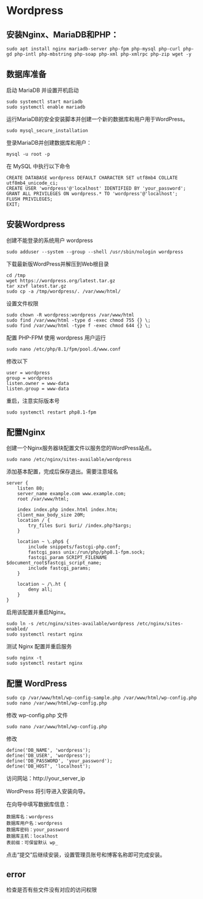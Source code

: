 # Wordpress

## 安装Nginx、MariaDB和PHP：

    sudo apt install nginx mariadb-server php-fpm php-mysql php-curl php-gd php-intl php-mbstring php-soap php-xml php-xmlrpc php-zip wget -y

## 数据库准备
启动 MariaDB 并设置开机启动

    sudo systemctl start mariadb
    sudo systemctl enable mariadb

运行MariaDB的安全安装脚本并创建一个新的数据库和用户用于WordPress。

    sudo mysql_secure_installation

登录MariaDB并创建数据库和用户：

    mysql -u root -p

在 MySQL 中执行以下命令

    CREATE DATABASE wordpress DEFAULT CHARACTER SET utf8mb4 COLLATE utf8mb4_unicode_ci;
    CREATE USER 'wordpress'@'localhost' IDENTIFIED BY 'your_password';
    GRANT ALL PRIVILEGES ON wordpress.* TO 'wordpress'@'localhost';
    FLUSH PRIVILEGES;
    EXIT;

## 安装Wordpress

创建不能登录的系统用户 wordpress

    sudo adduser --system --group --shell /usr/sbin/nologin wordpress

下载最新版WordPress并解压到Web根目录

    cd /tmp
    wget https://wordpress.org/latest.tar.gz
    tar xzvf latest.tar.gz
    sudo cp -a /tmp/wordpress/. /var/www/html/

设置文件权限

    sudo chown -R wordpress:wordpress /var/www/html
    sudo find /var/www/html -type d -exec chmod 755 {} \;
    sudo find /var/www/html -type f -exec chmod 644 {} \;

配置 PHP-FPM 使用 wordpress 用户运行

    sudo nano /etc/php/8.1/fpm/pool.d/www.conf

修改以下

    user = wordpress
    group = wordpress
    listen.owner = www-data
    listen.group = www-data

重启，注意实际版本号

    sudo systemctl restart php8.1-fpm

## 配置Nginx
创建一个Nginx服务器块配置文件以服务您的WordPress站点。

    sudo nano /etc/nginx/sites-available/wordpress
    

添加基本配置，完成后保存退出。需要注意域名

    server {
        listen 80;
        server_name example.com www.example.com;
        root /var/www/html;

        index index.php index.html index.htm;
        client_max_body_size 20M;
        location / {
            try_files $uri $uri/ /index.php?$args;
        }

        location ~ \.php$ {
            include snippets/fastcgi-php.conf;
            fastcgi_pass unix:/run/php/php8.1-fpm.sock;
            fastcgi_param SCRIPT_FILENAME $document_root$fastcgi_script_name;
            include fastcgi_params;
        }

        location ~ /\.ht {
            deny all;
        }
    }

启用该配置并重启Nginx。

    sudo ln -s /etc/nginx/sites-available/wordpress /etc/nginx/sites-enabled/
    sudo systemctl restart nginx

测试 Nginx 配置并重启服务

    sudo nginx -t
    sudo systemctl restart nginx

## 配置 WordPress

    sudo cp /var/www/html/wp-config-sample.php /var/www/html/wp-config.php
    sudo nano /var/www/html/wp-config.php

修改 wp-config.php 文件

    sudo nano /var/www/html/wp-config.php

修改

    define('DB_NAME', 'wordpress');
    define('DB_USER', 'wordpress');
    define('DB_PASSWORD', 'your_password');
    define('DB_HOST', 'localhost');


访问网站：http://your_server_ip

WordPress 将引导进入安装向导。

在向导中填写数据库信息：

    数据库名：wordpress
    数据库用户名：wordpress
    数据库密码：your_password
    数据库主机：localhost
    表前缀：可保留默认 wp_

点击“提交”后继续安装，设置管理员账号和博客名称即可完成安装。

## error

检查是否有些文件没有对应的访问权限